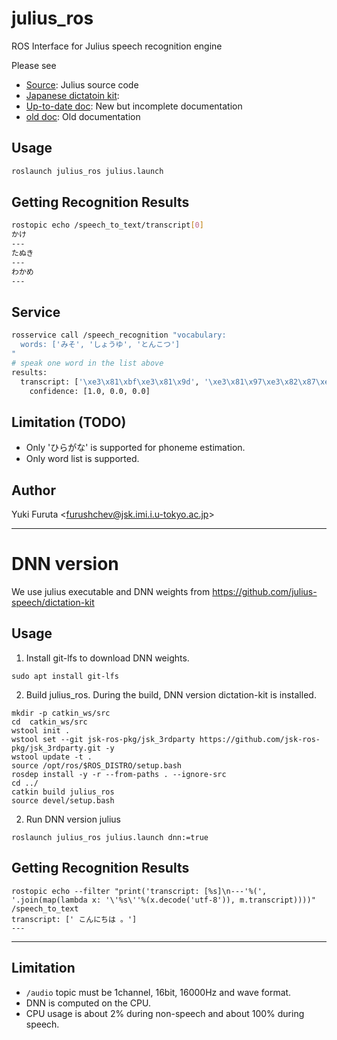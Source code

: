 julius_ros
==========

ROS Interface for Julius speech recognition engine

Please see
 - [Source](https://github.com/julius-speech/julius): Julius source code
 - [Japanese dictatoin kit](https://github.com/julius-speech/dictation-kit):
 - [Up-to-date doc](https://julius.osdn.jp/juliusbook/ja/): New but incomplete documentation
 - [old doc](https://julius.osdn.jp/juliusbook/ja/): Old documentation

## Usage

``` bash
roslaunch julius_ros julius.launch
```

## Getting Recognition Results

``` bash
rostopic echo /speech_to_text/transcript[0]
かけ
---
たぬき
---
わかめ
---
```

## Service

``` bash
rosservice call /speech_recognition "vocabulary:
  words: ['みそ', 'しょうゆ', 'とんこつ']
"
# speak one word in the list above
results:
  transcript: ['\xe3\x81\xbf\xe3\x81\x9d', '\xe3\x81\x97\xe3\x82\x87\xe3\x81\x86\xe3\x82\x86', '\xe3\x81\xa8\xe3\x82\x93\xe3\x81\x93\xe3\x81\xa4']
    confidence: [1.0, 0.0, 0.0]
```

## Limitation (TODO)

- Only 'ひらがな' is supported for phoneme estimation.
- Only word list is supported.

## Author

Yuki Furuta <<furushchev@jsk.imi.i.u-tokyo.ac.jp>>


---

# DNN version

We use julius executable and DNN weights from https://github.com/julius-speech/dictation-kit

## Usage

1. Install git-lfs to download DNN weights.
```
sudo apt install git-lfs
```

2. Build julius_ros. During the build, DNN version dictation-kit is installed.

```
mkdir -p catkin_ws/src
cd  catkin_ws/src
wstool init .
wstool set --git jsk-ros-pkg/jsk_3rdparty https://github.com/jsk-ros-pkg/jsk_3rdparty.git -y
wstool update -t .
source /opt/ros/$ROS_DISTRO/setup.bash
rosdep install -y -r --from-paths . --ignore-src
cd ../
catkin build julius_ros
source devel/setup.bash
```

2. Run DNN version julius

```
roslaunch julius_ros julius.launch dnn:=true
```

## Getting Recognition Results
```
rostopic echo --filter "print('transcript: [%s]\n---'%(', '.join(map(lambda x: '\'%s\''%(x.decode('utf-8')), m.transcript))))" /speech_to_text
transcript: [' こんにちは 。']
---
```

---
## Limitation
- `/audio` topic must be 1channel, 16bit, 16000Hz and wave format.
- DNN is computed on the CPU.
- CPU usage is about 2% during non-speech and about 100% during speech.
